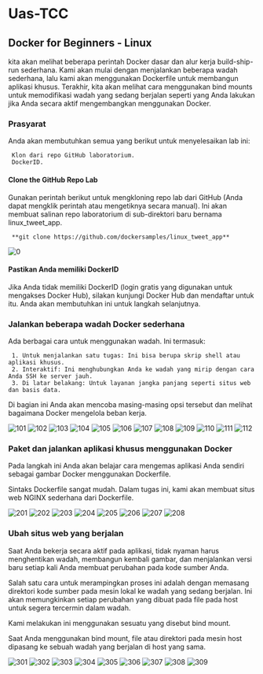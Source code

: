 # Uas-TCC

## Docker for Beginners - Linux

kita akan melihat beberapa perintah Docker dasar dan alur kerja build-ship-run sederhana. Kami akan mulai dengan menjalankan beberapa wadah sederhana, lalu kami akan menggunakan Dockerfile untuk membangun aplikasi khusus. Terakhir, kita akan melihat cara menggunakan bind mounts untuk memodifikasi wadah yang sedang berjalan seperti yang Anda lakukan jika Anda secara aktif mengembangkan menggunakan Docker.

### Prasyarat

Anda akan membutuhkan semua yang berikut untuk menyelesaikan lab ini:

     Klon dari repo GitHub laboratorium.
     DockerID.

#### Clone the GitHub Repo Lab

Gunakan perintah berikut untuk mengkloning repo lab dari GitHub (Anda dapat mengklik perintah atau mengetiknya secara manual). Ini akan membuat salinan repo laboratorium di sub-direktori baru bernama linux_tweet_app.

     **git clone https://github.com/dockersamples/linux_tweet_app**

![0](0.png)

#### Pastikan Anda memiliki DockerID

Jika Anda tidak memiliki DockerID (login gratis yang digunakan untuk mengakses Docker Hub), silakan kunjungi Docker Hub dan mendaftar untuk itu. Anda akan membutuhkan ini untuk langkah selanjutnya.


### Jalankan beberapa wadah Docker sederhana

Ada berbagai cara untuk menggunakan wadah. Ini termasuk:

     1. Untuk menjalankan satu tugas: Ini bisa berupa skrip shell atau aplikasi khusus.
     2. Interaktif: Ini menghubungkan Anda ke wadah yang mirip dengan cara Anda SSH ke server jauh.
     3. Di latar belakang: Untuk layanan jangka panjang seperti situs web dan basis data.

Di bagian ini Anda akan mencoba masing-masing opsi tersebut dan melihat bagaimana Docker mengelola beban kerja.

![101](101.png)
![102](102.png)
![103](103.png)
![104](104.png)
![105](105.png)
![106](106.png)
![107](107.png)
![108](108.png)
![109](109.png)
![110](110.png)
![111](111.png)
![112](112.png)

### Paket dan jalankan aplikasi khusus menggunakan Docker

Pada langkah ini Anda akan belajar cara mengemas aplikasi Anda sendiri sebagai gambar Docker menggunakan Dockerfile.

Sintaks Dockerfile sangat mudah. Dalam tugas ini, kami akan membuat situs web NGINX sederhana dari Dockerfile.

![201](201.png)
![202](202.png)
![203](203.png)
![204](204.png)
![205](205.png)
![206](206.png)
![207](207.png)
![208](208.png)



### Ubah situs web yang berjalan

Saat Anda bekerja secara aktif pada aplikasi, tidak nyaman harus menghentikan wadah, membangun kembali gambar, dan menjalankan versi baru setiap kali Anda membuat perubahan pada kode sumber Anda.

Salah satu cara untuk merampingkan proses ini adalah dengan memasang direktori kode sumber pada mesin lokal ke wadah yang sedang berjalan. Ini akan memungkinkan setiap perubahan yang dibuat pada file pada host untuk segera tercermin dalam wadah.

Kami melakukan ini menggunakan sesuatu yang disebut bind mount.

Saat Anda menggunakan bind mount, file atau direktori pada mesin host dipasang ke sebuah wadah yang berjalan di host yang sama.

![301](301.png)
![302](302.png)
![303](303.png)
![304](304.png)
![305](305.png)
![306](306.png)
![307](307.png)
![308](308.png)
![309](309.png)


